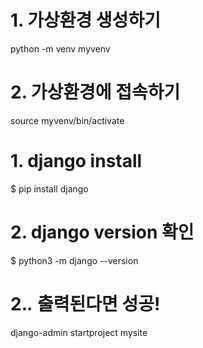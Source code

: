 # 1. 가상환경 생성하기
python -m venv myvenv

# 2. 가상환경에 접속하기
source myvenv/bin/activate


# 1. django install
$ pip install django
# 2. django version 확인
$ python3 -m django --version
# 2.*.* 출력된다면 성공!


django-admin startproject mysite